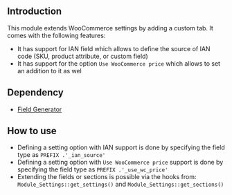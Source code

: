 ## Introduction

This module extends WooCommerce settings by adding a custom tab. It comes with the following features:

* It has support for IAN field which allows to define the source of IAN code (SKU, product attribute, or custom field)
* It has support for the option `Use WooCommerce price` which allows to set an addition to it as wel

## Dependency

* [Field Generator](https://gitlab.com/woosa/wp-plugin-modules/field-generator)

## How to use

* Defining a setting option with IAN support is done by specifying the field type as `PREFIX .'_ian_source'`
* Defining a setting option with `Use WooCommerce price` support is done by specifying the field type as `PREFIX .'_use_wc_price'`
* Extending the fields or sections is possible via the hooks from: `Module_Settings::get_settings()` and `Module_Settings::get_sections()`